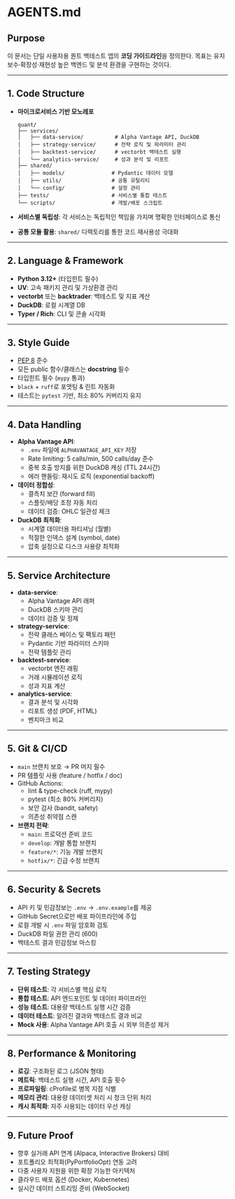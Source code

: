 # AGENTS.md
## Purpose
이 문서는 단일 사용자용 퀀트 백테스트 앱의 **코딩 가이드라인**을 정의한다.
목표는 유지보수·확장성·재현성 높은 백엔드 및 분석 환경을 구현하는 것이다.

---

## 1. Code Structure
- **마이크로서비스 기반 모노레포**
    ```
    quant/
    ├── services/
    │   ├── data-service/          # Alpha Vantage API, DuckDB
    │   ├── strategy-service/      # 전략 로직 및 파라미터 관리
    │   ├── backtest-service/      # vectorbt 백테스트 실행
    │   └── analytics-service/     # 성과 분석 및 리포트
    ├── shared/
    │   ├── models/               # Pydantic 데이터 모델
    │   ├── utils/                # 공통 유틸리티
    │   └── config/               # 설정 관리
    ├── tests/                    # 서비스별 통합 테스트
    └── scripts/                  # 개발/배포 스크립트
    ```

- **서비스별 독립성**: 각 서비스는 독립적인 책임을 가지며 명확한 인터페이스로 통신
- **공통 모듈 활용**: `shared/` 디렉토리를 통한 코드 재사용성 극대화

---

## 2. Language & Framework
- **Python 3.12+** (타입힌트 필수)
- **UV**: 고속 패키지 관리 및 가상환경 관리
- **vectorbt** 또는 **backtrader**: 백테스트 및 지표 계산
- **DuckDB**: 로컬 시계열 DB
- **Typer / Rich**: CLI 및 콘솔 시각화

---

## 3. Style Guide
- [PEP 8](https://peps.python.org/pep-0008/) 준수
- 모든 public 함수/클래스는 **docstring** 필수
- 타입힌트 필수 (`mypy` 통과)
- `black` + `ruff`로 포맷팅 & 린트 자동화
- 테스트는 `pytest` 기반, 최소 80% 커버리지 유지

---

## 4. Data Handling
- **Alpha Vantage API**:
  - `.env` 파일에 `ALPHAVANTAGE_API_KEY` 저장
  - Rate limiting: 5 calls/min, 500 calls/day 준수
  - 중복 호출 방지를 위한 DuckDB 캐싱 (TTL 24시간)
  - 에러 핸들링: 재시도 로직 (exponential backoff)
- **데이터 정합성**:
  - 결측치 보간 (forward fill)
  - 스플릿/배당 조정 자동 처리
  - 데이터 검증: OHLC 일관성 체크
- **DuckDB 최적화**:
  - 시계열 데이터용 파티셔닝 (월별)
  - 적절한 인덱스 설계 (symbol, date)
  - 압축 설정으로 디스크 사용량 최적화

---

## 5. Service Architecture
- **data-service**:
  - Alpha Vantage API 래퍼
  - DuckDB 스키마 관리
  - 데이터 검증 및 정제
- **strategy-service**:
  - 전략 클래스 베이스 및 팩토리 패턴
  - Pydantic 기반 파라미터 스키마
  - 전략 템플릿 관리
- **backtest-service**:
  - vectorbt 엔진 래핑
  - 거래 시뮬레이션 로직
  - 성과 지표 계산
- **analytics-service**:
  - 결과 분석 및 시각화
  - 리포트 생성 (PDF, HTML)
  - 벤치마크 비교

---

## 5. Git & CI/CD
- `main` 브랜치 보호 → PR 머지 필수
- PR 템플릿 사용 (feature / hotfix / doc)
- GitHub Actions:
  - lint & type-check (ruff, mypy)
  - pytest (최소 80% 커버리지)
  - 보안 검사 (bandit, safety)
  - 의존성 취약점 스캔
- **브랜치 전략**:
  - `main`: 프로덕션 준비 코드
  - `develop`: 개발 통합 브랜치
  - `feature/*`: 기능 개발 브랜치
  - `hotfix/*`: 긴급 수정 브랜치

---

## 6. Security & Secrets
- API 키 및 민감정보는 `.env` → `.env.example`를 제공
- GitHub Secret으로만 배포 파이프라인에 주입
- 로컬 개발 시 `.env` 파일 암호화 검토
- DuckDB 파일 권한 관리 (600)
- 백테스트 결과 민감정보 마스킹

---

## 7. Testing Strategy
- **단위 테스트**: 각 서비스별 핵심 로직
- **통합 테스트**: API 엔드포인트 및 데이터 파이프라인
- **성능 테스트**: 대용량 백테스트 실행 시간 검증
- **데이터 테스트**: 알려진 결과와 백테스트 결과 비교
- **Mock 사용**: Alpha Vantage API 호출 시 외부 의존성 제거

---

## 8. Performance & Monitoring
- **로깅**: 구조화된 로그 (JSON 형태)
- **메트릭**: 백테스트 실행 시간, API 호출 횟수
- **프로파일링**: cProfile로 병목 지점 식별
- **메모리 관리**: 대용량 데이터셋 처리 시 청크 단위 처리
- **캐시 최적화**: 자주 사용되는 데이터 우선 캐싱

---

## 9. Future Proof
- 향후 실거래 API 연계 (Alpaca, Interactive Brokers) 대비
- 포트폴리오 최적화(PyPortfolioOpt) 연동 고려
- 다중 사용자 지원을 위한 확장 가능한 아키텍처
- 클라우드 배포 옵션 (Docker, Kubernetes)
- 실시간 데이터 스트리밍 준비 (WebSocket)
